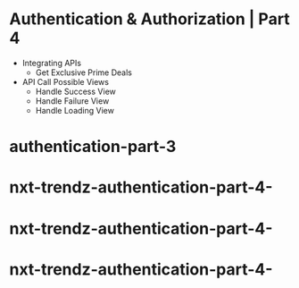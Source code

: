# Authentication & Authorization | Part 4

- Integrating APIs
  - Get Exclusive Prime Deals
- API Call Possible Views
  - Handle Success View
  - Handle Failure View
  - Handle Loading View
# authentication-part-3
# nxt-trendz-authentication-part-4-
# nxt-trendz-authentication-part-4-
# nxt-trendz-authentication-part-4-
